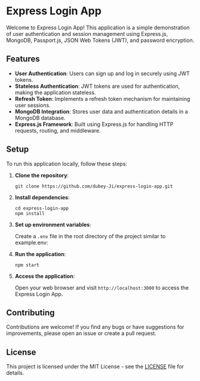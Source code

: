 # Express Login App

Welcome to Express Login App! This application is a simple demonstration of user authentication and session management using Express.js, MongoDB, Passport.js, JSON Web Tokens (JWT), and password encryption.

## Features

- **User Authentication**: Users can sign up and log in securely using JWT tokens.
- **Stateless Authentication**: JWT tokens are used for authentication, making the application stateless.
- **Refresh Token**: Implements a refresh token mechanism for maintaining user sessions.
- **MongoDB Integration**: Stores user data and authentication details in a MongoDB database.
- **Express.js Framework**: Built using Express.js for handling HTTP requests, routing, and middleware.

## Setup

To run this application locally, follow these steps:

1. **Clone the repository**:

    ```
    git clone https://github.com/dubey-Ji/express-login-app.git
    ```

2. **Install dependencies**:

    ```
    cd express-login-app
    npm install
    ```

3. **Set up environment variables**:

    Create a `.env` file in the root directory of the project similar to example.env:

4. **Run the application**:

    ```
    npm start
    ```

5. **Access the application**:

    Open your web browser and visit `http://localhost:3000` to access the Express Login App.

## Contributing

Contributions are welcome! If you find any bugs or have suggestions for improvements, please open an issue or create a pull request.

## License

This project is licensed under the MIT License - see the [LICENSE](LICENSE) file for details.


